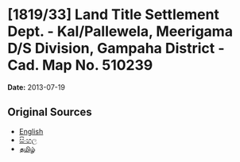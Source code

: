 # [1819/33] Land Title Settlement Dept. - Kal/Pallewela, Meerigama D/S Division, Gampaha District - Cad. Map No. 510239

**Date:** 2013-07-19

## Original Sources

- [English](https://documents.gov.lk/view/extra-gazettes/2013/7/1819-33_E.pdf)
- [සිංහල](https://documents.gov.lk/view/extra-gazettes/2013/7/1819-33_S.pdf)
- [தமிழ்](https://documents.gov.lk/view/extra-gazettes/2013/7/1819-33_T.pdf)
